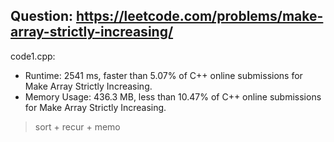 ## Question: https://leetcode.com/problems/make-array-strictly-increasing/

code1.cpp:
* Runtime: 2541 ms, faster than 5.07% of C++ online submissions for Make Array Strictly Increasing.
* Memory Usage: 436.3 MB, less than 10.47% of C++ online submissions for Make Array Strictly Increasing.
> sort + recur + memo